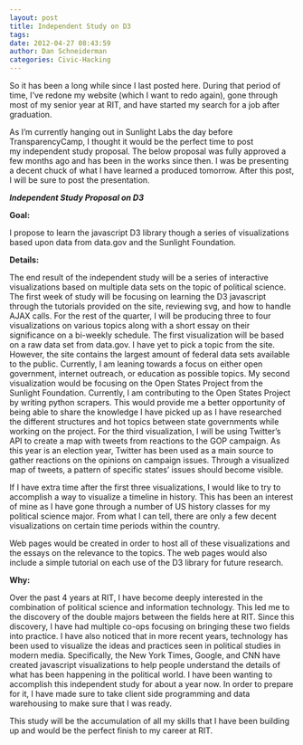 ```yaml
---
layout: post
title: Independent Study on D3
tags:
date: 2012-04-27 08:43:59
author: Dan Schneiderman
categories: Civic-Hacking 
---
```

So it has been a long while since I last posted here. During that period of time, I’ve redone my website (which I want to redo again), gone through most of my senior year at RIT, and have started my search for a job after graduation.


As I’m currently hanging out in Sunlight Labs the day before TransparencyCamp, I thought it would be the perfect time to post my independent study proposal. The below proposal was fully approved a few months ago and has been in the works since then. I was be presenting a decent chuck of what I have learned a produced tomorrow. After this post, I will be sure to post the presentation.



***Independent Study Proposal on D3***


**Goal:**


I propose to learn the javascript D3 library though a series of visualizations based upon data from data.gov and the Sunlight Foundation.


**Details:**


The end result of the independent study will be a series of interactive visualizations based on multiple data sets on the topic of political science. The first week of study will be focusing on learning the D3 javascript through the tutorials provided on the site, reviewing svg, and how to handle AJAX calls. For the rest of the quarter, I will be producing three to four visualizations on various topics along with a short essay on their significance on a bi-weekly schedule.
The first visualization will be based on a raw data set from data.gov. I have yet to pick a topic from the site. However, the site contains the largest amount of federal data sets available to the public. Currently, I am leaning towards a focus on either open government, internet outreach, or education as possible topics.
My second visualization would be focusing on the Open States Project from the Sunlight Foundation. Currently, I am contributing to the Open States Project by writing python scrapers. This would provide me a better opportunity of being able to share the knowledge I have picked up as I have researched the different structures and hot topics between state governments while working on the project.
For the third visualization, I will be using Twitter’s API to create a map with tweets from reactions to the GOP campaign. As this year is an election year, Twitter has been used as a main source to gather reactions on the opinions on campaign issues. Through a visualized map of tweets, a pattern of specific states’ issues should become visible.


If I have extra time after the first three visualizations, I would like to try to accomplish a way to visualize a timeline in history. This has been an interest of mine as I have gone through a number of US history classes for my political science major. From what I can tell, there are only a few decent visualizations on certain time periods within the country.


Web pages would be created in order to host all of these visualizations and the essays on the relevance to the topics. The web pages would also include a simple tutorial on each use of the D3 library for future research.



**Why:**


Over the past 4 years at RIT, I have become deeply interested in the combination of political science and information technology. This led me to the discovery of the double majors between the fields here at RIT. Since this discovery, I have had multiple co-ops focusing on bringing these two fields into practice. I have also noticed that in more recent years, technology has been used to visualize the ideas and practices seen in political studies in modern media. Specifically, the New York Times, Google, and CNN have created javascript visualizations to help people understand the details of what has been happening in the political world.
I have been wanting to accomplish this independent study for about a year now. In order to prepare for it, I have made sure to take client side programming and data warehousing to make sure that I was ready. 


This study will be the accumulation of all my skills that I have been building up and would be the perfect finish to my career at RIT.
